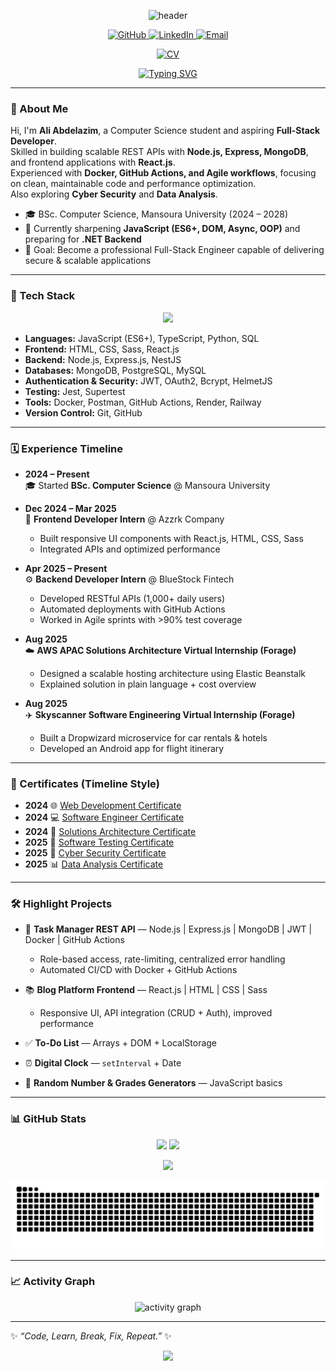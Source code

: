 <!-- Header -->
<p align="center">
  <img src="https://capsule-render.vercel.app/api?type=waving&height=220&text=Ali%20Abdelazim&fontAlign=45&fontSize=48&fontColor=ffffff&color=0:0ea5e9,100:8b5cf6" alt="header"/>
</p>

<!-- Social Icons -->
<p align="center">
  <a href="https://github.com/aliabdelazim7" target="_blank">
    <img src="https://img.shields.io/badge/GitHub-171515?style=for-the-badge&logo=github&logoColor=white" alt="GitHub"/>
  </a>
  <a href="https://www.linkedin.com/in/ali-abdelazim" target="_blank">
    <img src="https://img.shields.io/badge/LinkedIn-0077B5?style=for-the-badge&logo=linkedin&logoColor=white" alt="LinkedIn"/>
  </a>
  <a href="mailto:alialawady2006@gmail.com" target="_blank">
    <img src="https://img.shields.io/badge/Email-D14836?style=for-the-badge&logo=gmail&logoColor=white" alt="Email"/>
  </a>
</p>

<!-- CV Button -->
<p align="center">
  <a href="https://drive.google.com/file/d/1jpWhEqayb2QmTigDFsrSafvrSvUN1T_U/view?usp=drive_link" target="_blank alt="CV">
    <img src="https://img.shields.io/badge/📄%20Download%20My%20CV-blue?style=for-the-badge&logo=googledrive&logoColor=white" alt="CV"/>
  </a>
</p>

<!-- Typing -->
<p align="center">
  <a href="https://github.com/aliabdelazim7" target="_blank">
    <img src="https://readme-typing-svg.herokuapp.com?duration=2500&pause=600&center=true&vCenter=true&width=680&lines=Full-Stack+Developer+(in+progress);Frontend+React.js+%7C+Backend+Node.js;Databases+MongoDB,+PostgreSQL,+MySQL;Cyber+Security+Enthusiast;Building+Projects+to+Level+Up" alt="Typing SVG" />
  </a>
</p>

---

### 👋 About Me
Hi, I'm **Ali Abdelazim**, a Computer Science student and aspiring **Full-Stack Developer**.  
Skilled in building scalable REST APIs with **Node.js, Express, MongoDB**, and frontend applications with **React.js**.  
Experienced with **Docker, GitHub Actions, and Agile workflows**, focusing on clean, maintainable code and performance optimization.  
Also exploring **Cyber Security** and **Data Analysis**.  

- 🎓 BSc. Computer Science, Mansoura University (2024 – 2028)  
- 🌱 Currently sharpening **JavaScript (ES6+, DOM, Async, OOP)** and preparing for **.NET Backend**  
- 🚀 Goal: Become a professional Full-Stack Engineer capable of delivering secure & scalable applications  

---

### 🧰 Tech Stack
<p align="center">
  <img src="https://skillicons.dev/icons?i=html,css,sass,js,ts,react,nodejs,express,nest,py,sql,mongodb,postgres,mysql,docker,postman,git,github,vscode" />
</p>

- **Languages:** JavaScript (ES6+), TypeScript, Python, SQL  
- **Frontend:** HTML, CSS, Sass, React.js  
- **Backend:** Node.js, Express.js, NestJS  
- **Databases:** MongoDB, PostgreSQL, MySQL  
- **Authentication & Security:** JWT, OAuth2, Bcrypt, HelmetJS  
- **Testing:** Jest, Supertest  
- **Tools:** Docker, Postman, GitHub Actions, Render, Railway  
- **Version Control:** Git, GitHub  

---

### 🗓️ Experience Timeline  

- **2024 – Present**  
  🎓 Started **BSc. Computer Science** @ Mansoura University  

- **Dec 2024 – Mar 2025**  
  🎨 **Frontend Developer Intern** @ Azzrk Company  
  - Built responsive UI components with React.js, HTML, CSS, Sass  
  - Integrated APIs and optimized performance  

- **Apr 2025 – Present**  
  ⚙️ **Backend Developer Intern** @ BlueStock Fintech  
  - Developed RESTful APIs (1,000+ daily users)  
  - Automated deployments with GitHub Actions  
  - Worked in Agile sprints with >90% test coverage  

- **Aug 2025**  
  ☁️ **AWS APAC Solutions Architecture Virtual Internship (Forage)**  
  - Designed a scalable hosting architecture using Elastic Beanstalk  
  - Explained solution in plain language + cost overview  

- **Aug 2025**  
  ✈️ **Skyscanner Software Engineering Virtual Internship (Forage)**  
  - Built a Dropwizard microservice for car rentals & hotels  
  - Developed an Android app for flight itinerary  

---

### 📜 Certificates (Timeline Style)  

- **2024** 🌐 <a href="https://drive.google.com/file/d/1Wzj7qB9hyZ5kmsRJBsKAN_k08NANrzwN/view?usp=drive_link" target="_blank">Web Development Certificate</a>  
- **2024** 💻 <a href="https://drive.google.com/file/d/1GXIjAlvavD-huz7mJJx1laKKvbl-Afhs/view?usp=drive_link" target="_blank">Software Engineer Certificate</a>  
- **2024** 👷 <a href="https://drive.google.com/file/d/1gpufFxuJJ61ABrmrxhv6tkAyBPoZ81-B/view?usp=drive_link" target="_blank">Solutions Architecture Certificate</a>  
- **2025** 🧪 <a href="https://drive.google.com/file/d/1jf2OdW_LaKkX8Xs7s0eEoAPwDl53WvXF/view?usp=drive_link" target="_blank">Software Testing Certificate</a>  
- **2025** 🔐 <a href="https://drive.google.com/file/d/1rn0HwcwAdsip6MVoDUEdVo4gdQ4MKzMo/view?usp=drive_link" target="_blank">Cyber Security Certificate</a>  
- **2025** 📊 <a href="https://drive.google.com/file/d/1iXyV7FVpzBZrFM1eilVQvKqQWxsper8I/view?usp=drive_link" target="_blank">Data Analysis Certificate</a>  

---

### 🛠️ Highlight Projects
- 📝 **Task Manager REST API** — Node.js | Express.js | MongoDB | JWT | Docker | GitHub Actions  
  - Role-based access, rate-limiting, centralized error handling  
  - Automated CI/CD with Docker + GitHub Actions  

- 📚 **Blog Platform Frontend** — React.js | HTML | CSS | Sass  
  - Responsive UI, API integration (CRUD + Auth), improved performance  

- ✅ **To-Do List** — Arrays + DOM + LocalStorage  
- ⏰ **Digital Clock** — `setInterval` + Date  
- 🎲 **Random Number & Grades Generators** — JavaScript basics  

---

### 📊 GitHub Stats
<p align="center">
  <img height="165" src="https://github-readme-stats.vercel.app/api?username=aliabdelazim7&show_icons=true&rank_icon=github&theme=radical" />
  <img height="165" src="https://github-readme-streak-stats.herokuapp.com?user=aliabdelazim7&theme=radical" />
</p>
<p align="center">
  <img height="165" src="https://github-readme-stats.vercel.app/api/top-langs/?username=aliabdelazim7&layout=compact&theme=radical" />
</p>

![Snake animation](https://github.com/aliabdelazim7/aliabdelazim7/blob/output/snake.svg)

---

### 📈 Activity Graph
<p align="center">
  <img src="https://github-readme-activity-graph.vercel.app/graph?username=aliabdelazim7&theme=tokyo-night" alt="activity graph"/>
</p>

---

✨ *“Code, Learn, Break, Fix, Repeat.”* ✨

<!-- Footer -->
<p align="center">
  <img src="https://capsule-render.vercel.app/api?type=waving&height=140&section=footer&color=0:8b5cf6,100:0ea5e9"/>
</p>
